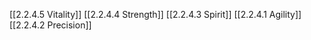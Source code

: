 [[2.2.4.5 Vitality]]
[[2.2.4.4 Strength]]
[[2.2.4.3 Spirit]]
[[2.2.4.1 Agility]]
[[2.2.4.2 Precision]]
